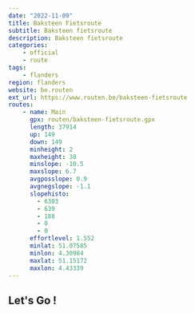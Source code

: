 ```yaml
---
date: "2022-11-09"
title: Baksteen Fietsroute
subtitle: Baksteen fietsroute
description: Baksteen fietsroute
categories:
    - official
    - route
tags:
    - flanders
region: flanders
website: be.routen
ext_url: https://www.routen.be/baksteen-fietsroute
routes:
    - name: Main
      gpx: routen/baksteen-fietsroute.gpx
      length: 37914
      up: 149
      down: 149
      minheight: 2
      maxheight: 38
      minslope: -10.5
      maxslope: 6.7
      avgposslope: 0.9
      avgnegslope: -1.1
      slopehisto:
        - 6303
        - 639
        - 188
        - 0
        - 0
      effortlevel: 1.552
      minlat: 51.07585
      minlon: 4.30984
      maxlat: 51.15172
      maxlon: 4.43339
---
```


## Let's Go ! 


